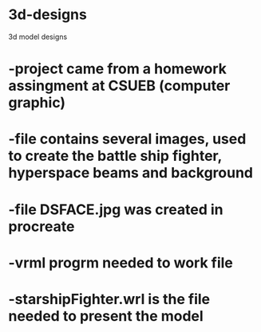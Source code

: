 # 3d-designs
3d model designs 
# -project came from a homework assingment at CSUEB (computer graphic)
# -file contains several images, used to create the battle ship fighter, hyperspace beams and background

# -file DSFACE.jpg was created in procreate

# -vrml progrm needed to work file
# -starshipFighter.wrl is the file needed to present the model
